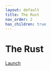 ```yaml
---
layout: default
title: The Rust
nav_order: 2
has_children: true
---
```


# The Rust

[Launch](launch.md)